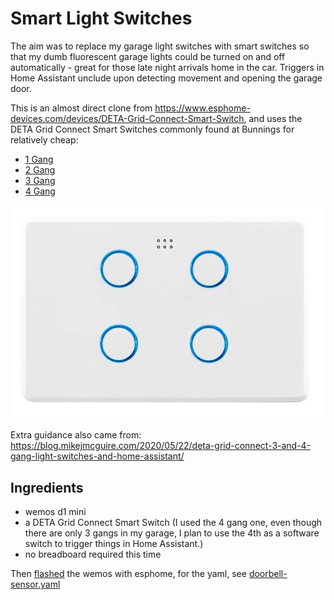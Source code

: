 # Smart Light Switches

The aim was to replace my garage light switches with smart switches so that my dumb fluorescent garage lights could be turned on and off automatically - great for those late night arrivals home in the car.  Triggers in Home Assistant unclude upon detecting movement and opening the garage door.

This is an almost direct clone from https://www.esphome-devices.com/devices/DETA-Grid-Connect-Smart-Switch, and uses the DETA Grid Connect Smart Switches commonly found at Bunnings for relatively cheap: 
 - [1 Gang](https://www.bunnings.com.au/deta-grid-connect-smart-single-gang-touch-light-switch_p0098811)
 - [2 Gang](https://www.bunnings.com.au/deta-grid-connect-smart-double-gang-touch-light-switch_p0098812)
 - [3 Gang](https://www.bunnings.com.au/deta-grid-connect-smart-triple-gang-touch-light-switch_p0161014)
 - [4 Gang](https://www.bunnings.com.au/deta-grid-connect-smart-quad-gang-touch-light-switch_p0161015)

![4 Gang Data Smart Light Switch](./images/deta-4gang.jpg)


Extra guidance also came from: https://blog.mikejmcguire.com/2020/05/22/deta-grid-connect-3-and-4-gang-light-switches-and-home-assistant/ 

## Ingredients
 - wemos d1 mini
 - a DETA Grid Connect Smart Switch (I used the 4 gang one, even though there are only 3 gangs in my garage, I plan to use the 4th as a software switch to trigger things in Home Assistant.)
 - no breadboard required this time



Then [flashed](/README.md) the wemos with esphome, for the yaml, see [doorbell-sensor.yaml](/doorbell-sensor.yaml)

